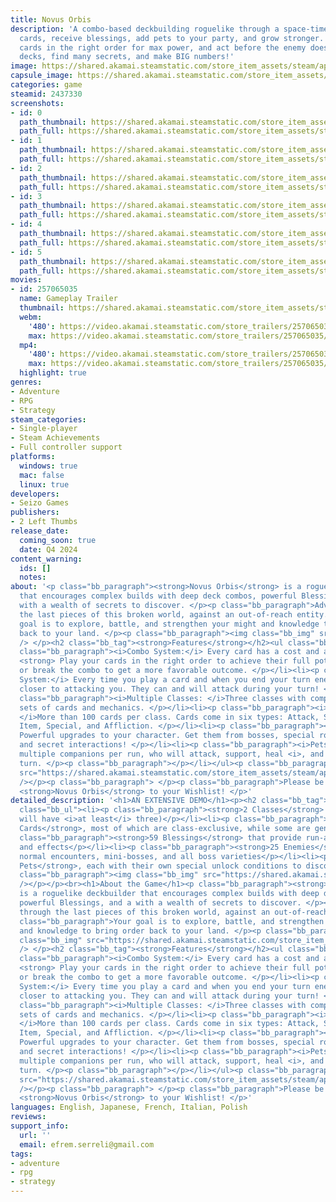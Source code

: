 ```yaml
---
title: Novus Orbis
description: 'A combo-based deckbuilding roguelike through a space-time loop: collect
  cards, receive blessings, add pets to your party, and grow stronger. Chain together
  cards in the right order for max power, and act before the enemy does. Build synergistic
  decks, find many secrets, and make BIG numbers!'
image: https://shared.akamai.steamstatic.com/store_item_assets/steam/apps/2437330/header.jpg?t=1732213454
capsule_image: https://shared.akamai.steamstatic.com/store_item_assets/steam/apps/2437330/b0215a45c428330f9a04046d284bbd001d96363b/capsule_231x87.jpg?t=1732213454
categories: game
steamid: 2437330
screenshots:
- id: 0
  path_thumbnail: https://shared.akamai.steamstatic.com/store_item_assets/steam/apps/2437330/ss_87f5ee1e0eaa70e16a2511f209e98dbd7117b5c4.600x338.jpg?t=1732213454
  path_full: https://shared.akamai.steamstatic.com/store_item_assets/steam/apps/2437330/ss_87f5ee1e0eaa70e16a2511f209e98dbd7117b5c4.1920x1080.jpg?t=1732213454
- id: 1
  path_thumbnail: https://shared.akamai.steamstatic.com/store_item_assets/steam/apps/2437330/ss_90100fc48b8d735ac16e71d0ef8a456f2ba1e05a.600x338.jpg?t=1732213454
  path_full: https://shared.akamai.steamstatic.com/store_item_assets/steam/apps/2437330/ss_90100fc48b8d735ac16e71d0ef8a456f2ba1e05a.1920x1080.jpg?t=1732213454
- id: 2
  path_thumbnail: https://shared.akamai.steamstatic.com/store_item_assets/steam/apps/2437330/ss_0730f19dec7afb97a8faefcacaf54bbb88b36f7f.600x338.jpg?t=1732213454
  path_full: https://shared.akamai.steamstatic.com/store_item_assets/steam/apps/2437330/ss_0730f19dec7afb97a8faefcacaf54bbb88b36f7f.1920x1080.jpg?t=1732213454
- id: 3
  path_thumbnail: https://shared.akamai.steamstatic.com/store_item_assets/steam/apps/2437330/ss_fe2cccf85c64f6e7bec2edd5b158e059b760a9ce.600x338.jpg?t=1732213454
  path_full: https://shared.akamai.steamstatic.com/store_item_assets/steam/apps/2437330/ss_fe2cccf85c64f6e7bec2edd5b158e059b760a9ce.1920x1080.jpg?t=1732213454
- id: 4
  path_thumbnail: https://shared.akamai.steamstatic.com/store_item_assets/steam/apps/2437330/ss_912cc1a402d81354adf31ef69bc39f5f5cdf51cc.600x338.jpg?t=1732213454
  path_full: https://shared.akamai.steamstatic.com/store_item_assets/steam/apps/2437330/ss_912cc1a402d81354adf31ef69bc39f5f5cdf51cc.1920x1080.jpg?t=1732213454
- id: 5
  path_thumbnail: https://shared.akamai.steamstatic.com/store_item_assets/steam/apps/2437330/ss_90f02bed71fdb8303c3e4ffa8e3889270711d292.600x338.jpg?t=1732213454
  path_full: https://shared.akamai.steamstatic.com/store_item_assets/steam/apps/2437330/ss_90f02bed71fdb8303c3e4ffa8e3889270711d292.1920x1080.jpg?t=1732213454
movies:
- id: 257065035
  name: Gameplay Trailer
  thumbnail: https://shared.akamai.steamstatic.com/store_item_assets/steam/apps/257065035/b702432116ff787144ebe85d759e7143626449b1/movie_600x337.jpg?t=1728925615
  webm:
    '480': https://video.akamai.steamstatic.com/store_trailers/257065035/movie480_vp9.webm?t=1728925615
    max: https://video.akamai.steamstatic.com/store_trailers/257065035/movie_max_vp9.webm?t=1728925615
  mp4:
    '480': https://video.akamai.steamstatic.com/store_trailers/257065035/movie480.mp4?t=1728925615
    max: https://video.akamai.steamstatic.com/store_trailers/257065035/movie_max.mp4?t=1728925615
  highlight: true
genres:
- Adventure
- RPG
- Strategy
steam_categories:
- Single-player
- Steam Achievements
- Full controller support
platforms:
  windows: true
  mac: false
  linux: true
developers:
- Seizo Games
publishers:
- 2 Left Thumbs
release_date:
  coming_soon: true
  date: Q4 2024
content_warning:
  ids: []
  notes:
about: '<p class="bb_paragraph"><strong>Novus Orbis</strong> is a roguelike deckbuilder
  that encourages complex builds with deep deck combos, powerful Blessings, and a
  with a wealth of secrets to discover. </p><p class="bb_paragraph">Advance through
  the last pieces of this broken world, against an out-of-reach entity. </p><p class="bb_paragraph">Your
  goal is to explore, battle, and strengthen your might and knowledge to bring order
  back to your land. </p><p class="bb_paragraph"><img class="bb_img" src="https://shared.akamai.steamstatic.com/store_item_assets/steam/apps/2437330/extras/Necrocube.gif?t=1732213454"
  /> </p><h2 class="bb_tag"><strong>Features</strong></h2><ul class="bb_ul"><li><p
  class="bb_paragraph"><i>Combo System:</i> Every card has a cost and a combo value:
  <strong> Play your cards in the right order to achieve their full potential</strong>,
  or break the combo to get a more favorable outcome. </p></li><li><p class="bb_paragraph"><i>Countdown
  System:</i> Every time you play a card and when you end your turn enemies will get
  closer to attacking you. They can and will attack during your turn! </p></li><li><p
  class="bb_paragraph"><i>Multiple Classes: </i>Three classes with completely different
  sets of cards and mechanics. </p></li><li><p class="bb_paragraph"><i>Deck Building:
  </i>More than 100 cards per class. Cards come in six types: Attack, Skill, Equipment,
  Item, Special, and Affliction. </p></li><li><p class="bb_paragraph"><i>Blessings:</i>
  Powerful upgrades to your character. Get them from bosses, special rooms, shops,
  and secret interactions! </p></li><li><p class="bb_paragraph"><i>Pets:</i> Find
  multiple companions per run, who will attack, support, heal <i>, and more</i> every
  turn. </p><p class="bb_paragraph"></p></li></ul><p class="bb_paragraph"><img class="bb_img"
  src="https://shared.akamai.steamstatic.com/store_item_assets/steam/apps/2437330/extras/mage_vs_wall.gif?t=1732213454"
  /></p><p class="bb_paragraph"> </p><p class="bb_paragraph">Please be sure to add
  <strong>Novus Orbis</strong> to your Wishlist! </p>'
detailed_description: '<h1>AN EXTENSIVE DEMO</h1><p><h2 class="bb_tag">The Demo includes:</h2><ul
  class="bb_ul"><li><p class="bb_paragraph"><strong>2 Classes</strong> (full release
  will have <i>at least</i> three)</p></li><li><p class="bb_paragraph"><strong>172
  Cards</strong>, most of which are class-exclusive, while some are generalized</p></li><li><p
  class="bb_paragraph"><strong>59 Blessings</strong> that provide run-altering abilities
  and effects</p></li><li><p class="bb_paragraph"><strong>25 Enemies</strong>, between
  normal encounters, mini-bosses, and all boss varieties</p></li><li><p class="bb_paragraph"><strong>5
  Pets</strong>, each with their own special unlock conditions to discover</p></li></ul><p
  class="bb_paragraph"><img class="bb_img" src="https://shared.akamai.steamstatic.com/store_item_assets/steam/apps/2437330/extras/elements_master_idle.gif?t=1732213454"
  /></p></p><br><h1>About the Game</h1><p class="bb_paragraph"><strong>Novus Orbis</strong>
  is a roguelike deckbuilder that encourages complex builds with deep deck combos,
  powerful Blessings, and a with a wealth of secrets to discover. </p><p class="bb_paragraph">Advance
  through the last pieces of this broken world, against an out-of-reach entity. </p><p
  class="bb_paragraph">Your goal is to explore, battle, and strengthen your might
  and knowledge to bring order back to your land. </p><p class="bb_paragraph"><img
  class="bb_img" src="https://shared.akamai.steamstatic.com/store_item_assets/steam/apps/2437330/extras/Necrocube.gif?t=1732213454"
  /> </p><h2 class="bb_tag"><strong>Features</strong></h2><ul class="bb_ul"><li><p
  class="bb_paragraph"><i>Combo System:</i> Every card has a cost and a combo value:
  <strong> Play your cards in the right order to achieve their full potential</strong>,
  or break the combo to get a more favorable outcome. </p></li><li><p class="bb_paragraph"><i>Countdown
  System:</i> Every time you play a card and when you end your turn enemies will get
  closer to attacking you. They can and will attack during your turn! </p></li><li><p
  class="bb_paragraph"><i>Multiple Classes: </i>Three classes with completely different
  sets of cards and mechanics. </p></li><li><p class="bb_paragraph"><i>Deck Building:
  </i>More than 100 cards per class. Cards come in six types: Attack, Skill, Equipment,
  Item, Special, and Affliction. </p></li><li><p class="bb_paragraph"><i>Blessings:</i>
  Powerful upgrades to your character. Get them from bosses, special rooms, shops,
  and secret interactions! </p></li><li><p class="bb_paragraph"><i>Pets:</i> Find
  multiple companions per run, who will attack, support, heal <i>, and more</i> every
  turn. </p><p class="bb_paragraph"></p></li></ul><p class="bb_paragraph"><img class="bb_img"
  src="https://shared.akamai.steamstatic.com/store_item_assets/steam/apps/2437330/extras/mage_vs_wall.gif?t=1732213454"
  /></p><p class="bb_paragraph"> </p><p class="bb_paragraph">Please be sure to add
  <strong>Novus Orbis</strong> to your Wishlist! </p>'
languages: English, Japanese, French, Italian, Polish
reviews:
support_info:
  url: ''
  email: efrem.serreli@gmail.com
tags:
- adventure
- rpg
- strategy
---
```


